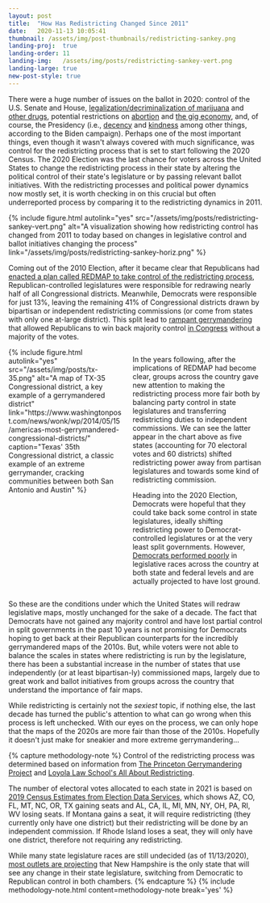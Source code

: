 ```yaml
---
layout: post
title:  "How Has Redistricting Changed Since 2011"
date:   2020-11-13 10:05:41
thumbnail: /assets/img/post-thumbnails/redistricting-sankey.png
landing-proj:  true
landing-order: 11
landing-img:   /assets/img/posts/redistricting-sankey-vert.png
landing-large: true
new-post-style: true
---
```


There were a huge number of issues on the ballot in 2020: control of the U.S. Senate and House, [legalization/decriminalization of marijuana](https://www.cnn.com/2020/11/04/politics/marijuana-legalization-2020-states/index.html) and [other drugs](https://www.cnn.com/2020/11/09/politics/oregon-decriminalize-drugs-trnd/index.html), potential restrictions on [abortion](https://www.wwltv.com/article/news/politics/elections/what-amendment-1-no-right-to-abortion-means-for-louisiana/289-9ecde885-a475-45eb-af23-20649034fd7d) and [the gig economy](https://thehill.com/opinion/technology/525114-prop-22-just-passed-in-california-now-what), and, of course, the Presidency (i.e., [decency](https://twitter.com/drbiden/status/1321192200584220674) and [kindness](https://twitter.com/DrBiden/status/1321836527123599362) among other things, according to the Biden campaign). Perhaps one of the most important things, even though it wasn't always covered with much significance, was control for the redistricting process that is set to start following the 2020 Census. The 2020 Election was the last chance for voters across the United States to change the redistricting process in their state by altering the political control of their state's legislature or by passing relevant ballot initiatives. With the redistricting processes and political power dynamics now mostly set, it is worth checking in on this crucial but often underreported process by comparing it to the redistricting dynamics in 2011.

{% include figure.html autolink="yes" src="/assets/img/posts/redistricting-sankey-vert.png" alt="A visualization showing how redistricting control has changed from 2011 to today based on changes in legislative control and ballot initiatives changing the process" link="/assets/img/posts/redistricting-sankey-horiz.png" %}

Coming out of the 2010 Election, after it became clear that Republicans had [enacted a plan called REDMAP to take control of the redistricting process](https://www.npr.org/2020/09/23/916290633/redmap-update), Republican-controlled legislatures were responsible for redrawing nearly half of all Congressional districts. Meanwhile, Democrats were responsible for just 13%, leaving the remaining 41% of Congressional districts drawn by bipartisan or independent redistricting commissions (or come from states with only one at-large district). This split lead to [rampant gerrymandering](https://www.wbur.org/hereandnow/2016/07/19/gerrymandering-republicans-redmap) that allowed Republicans to win back majority control [in Congress](https://en.wikipedia.org/wiki/2012_United_States_House_of_Representatives_elections) without a majority of the votes.

<div class="columns two">
    <div class="column">
        {% include figure.html autolink="yes" src="/assets/img/posts/tx-35.png" alt="A map of TX-35 Congressional district, a key example of a gerrymandered district" link="https://www.washingtonpost.com/news/wonk/wp/2014/05/15/americas-most-gerrymandered-congressional-districts/" caption="Texas' 35th Congressional district, a classic example of an extreme gerrymander, cracking communities between both San Antonio and Austin" %}
    </div>
    <div class="column">
        <p>In the years following, after the implications of REDMAP had become clear, groups across the country gave new attention to making the redistricting process more fair both by balancing party control in state legislatures and transferring redistricting duties to independent commissions. We can see the latter appear in the chart above as five states (accounting for 70 electoral votes and 60 districts) shifted redistricting power away from partisan legislatures and towards some kind of redistricting commission.</p>
        <p>Heading into the 2020 Election, Democrats were hopeful that they could take back some control in state legislatures, ideally shifting redistricting power to Democrat-controlled legislatures or at the very least split governments. However, <a href="https://www.nytimes.com/2020/11/04/us/election-state-house-legislature-governors.html">Democrats performed poorly</a> in legislative races across the country at both state and federal levels and are actually projected to have lost ground.</p>
    </div>
</div>

So these are the conditions under which the United States will redraw legislative maps, mostly unchanged for the sake of a decade. The fact that Democrats have not gained any majority control and have lost partial control in split governments in the past 10 years is not promising for Democrats hoping to get back at their Republican counterparts for the incredibly gerrymandered maps of the 2010s. But, while voters were not able to balance the scales in states where redistricting is run by the legislature, there has been a substantial increase in the number of states that use independently (or at least bipartisan-ly) commissioned maps, largely due to great work and ballot initiatives from groups across the country that understand the importance of fair maps.

While redistricting is certainly not the *sexiest* topic, if nothing else, the last decade has turned the public's attention to what can go wrong when this process is left unchecked. With our eyes on the process, we can only hope that the maps of the 2020s are more fair than those of the 2010s. Hopefully it doesn't just make for sneakier and more extreme gerrymandering...

{% capture methodology-note %}
Control of the redistricting process was determined based on information from <a href="https://gerrymander.princeton.edu/">The Princeton Gerrymandering Project</a> and <a href="https://redistricting.lls.edu/index.php">Loyola Law School's All About Redistricting</a>. 

The number of electoral votes allocated to each state in 2021 is based on <a href="https://www.electiondataservices.com/wp-content/uploads/2019/12/NR_Appor19wTablesMaps.pdf#page=3">2019 Census Estimates from Election Data Services</a>, which shows AZ, CO, FL, MT, NC, OR, TX gaining seats and AL, CA, IL, MI, MN, NY, OH, PA, RI, WV losing seats. If Montana gains a seat, it will require redistricting (they currently only have one district) but their redistricting will be done by an independent commission. If Rhode Island loses a seat, they will only have one district, therefore not requiring any redistricting.

While many state legislature races are still undecided (as of 11/13/2020), <a href="https://www.nhpr.org/post/new-hampshire-s-was-only-state-legislature-changed-parties-2020-election">most outlets are projecting</a> that New Hampshire is the only state that will see any change in their state legislature, switching from Democratic to Republican control in both chambers.
{% endcapture %}
{% include methodology-note.html content=methodology-note break='yes' %}


